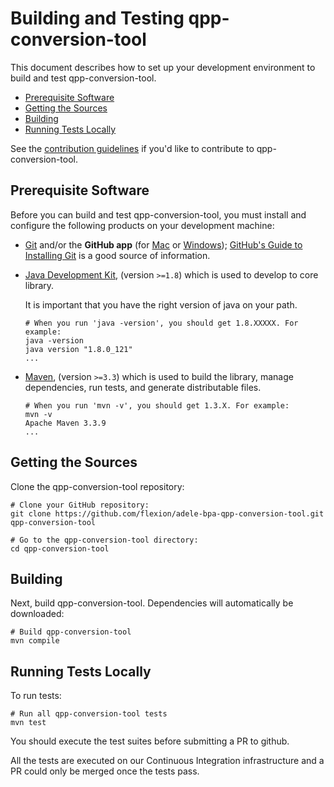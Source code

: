 # Building and Testing qpp-conversion-tool

This document describes how to set up your development environment to build and test qpp-conversion-tool.

* [Prerequisite Software](#prerequisite-software)
* [Getting the Sources](#getting-the-sources)
* [Building](#building)
* [Running Tests Locally](#running-tests-locally)

See the [contribution guidelines](https://github.com/flexion/adele-bpa-qpp-conversion-tool/blob/master/CONTRIBUTING.md)
if you'd like to contribute to qpp-conversion-tool.

## Prerequisite Software

Before you can build and test qpp-conversion-tool, you must install and configure the
following products on your development machine:

* [Git](http://git-scm.com) and/or the **GitHub app** (for [Mac](http://mac.github.com) or
  [Windows](http://windows.github.com)); [GitHub's Guide to Installing
  Git](https://help.github.com/articles/set-up-git) is a good source of information.

* [Java Development Kit](http://www.oracle.com/technetwork/es/java/javase/downloads/index.html), (version `>=1.8`) which is used
  to develop to core library.

  It is important that you have the right version of java on your path.

  ```shell
  # When you run 'java -version', you should get 1.8.XXXXX. For example:
  java -version
  java version "1.8.0_121"
  ...
  ```

* [Maven](https://maven.apache.org), (version `>=3.3`) which is used to build the library, manage dependencies,
  run tests, and generate distributable files.

  ```shell
  # When you run 'mvn -v', you should get 1.3.X. For example:
  mvn -v
  Apache Maven 3.3.9
  ...
  ```

## Getting the Sources

Clone the qpp-conversion-tool repository:

```shell
# Clone your GitHub repository:
git clone https://github.com/flexion/adele-bpa-qpp-conversion-tool.git qpp-conversion-tool

# Go to the qpp-conversion-tool directory:
cd qpp-conversion-tool
```

## Building

Next, build qpp-conversion-tool. Dependencies will automatically be downloaded:

```shell
# Build qpp-conversion-tool
mvn compile
```

## Running Tests Locally

To run tests:

```shell
# Run all qpp-conversion-tool tests
mvn test
```

You should execute the test suites before submitting a PR to github.

All the tests are executed on our Continuous Integration infrastructure and a PR could only be merged once the tests pass.
